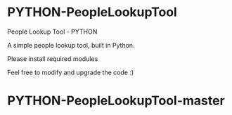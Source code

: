 # PYTHON-PeopleLookupTool

People Lookup Tool - PYTHON

A simple people lookup tool, built in Python.

Please install required modules

Feel free to modify and upgrade the code :)
# PYTHON-PeopleLookupTool-master
